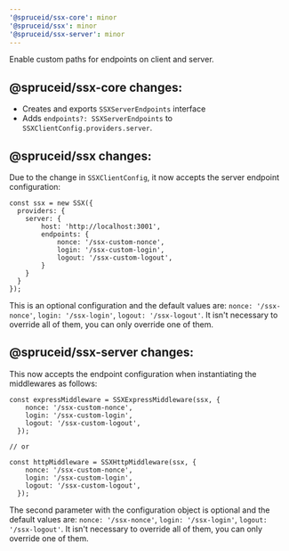 ```yaml
---
'@spruceid/ssx-core': minor
'@spruceid/ssx': minor
'@spruceid/ssx-server': minor
---
```


Enable custom paths for endpoints on client and server.

## @spruceid/ssx-core changes: 
- Creates and exports `SSXServerEndpoints` interface
- Adds `endpoints?: SSXServerEndpoints` to `SSXClientConfig.providers.server`.

## @spruceid/ssx changes: 
Due to the change in `SSXClientConfig`, it now accepts the server endpoint configuration:
```
const ssx = new SSX({
  providers: {
    server: {
        host: 'http://localhost:3001',
        endpoints: {
            nonce: '/ssx-custom-nonce',
            login: '/ssx-custom-login',
            logout: '/ssx-custom-logout',
        }
    }
  }
});
```
This is an optional configuration and the default values are: `nonce: '/ssx-nonce'`, `login: '/ssx-login'`, `logout: '/ssx-logout'`. It isn't necessary to override all of them, you can only override one of them.

## @spruceid/ssx-server changes: 
This now accepts the endpoint configuration when instantiating the middlewares as follows:
```
const expressMiddleware = SSXExpressMiddleware(ssx, { 
    nonce: '/ssx-custom-nonce', 
    login: '/ssx-custom-login',
    logout: '/ssx-custom-logout',
  });

// or

const httpMiddleware = SSXHttpMiddleware(ssx, { 
    nonce: '/ssx-custom-nonce', 
    login: '/ssx-custom-login',
    logout: '/ssx-custom-logout',
  });
```
The second parameter with the configuration object is optional and the default values are: `nonce: '/ssx-nonce'`, `login: '/ssx-login'`, `logout: '/ssx-logout'`. It isn't necessary to override all of them, you can only override one of them.